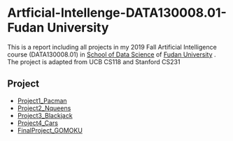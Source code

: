 # Artficial-Intellenge-DATA130008.01-Fudan University
This is a report including all projects in my 2019 Fall Artificial Intelligence course (DATA130008.01) in [School of Data Science](https://sds.fudan.edu.cn/)  of [Fudan University](https://www.fudan.edu.cn/) .
The project is adapted from UCB CS118 and Stanford CS231
## Project
   * [Project1_Pacman](./Project1_Pacman)
   * [Project2_Nqueens](./Project2_Nqueens)
   * [Project3_Blackjack](./Project3_Blackjack)
   * [Project4_Cars](./Project4_Cars)
   * [FinalProject_GOMOKU](./FinalProject_GOMOKU)
